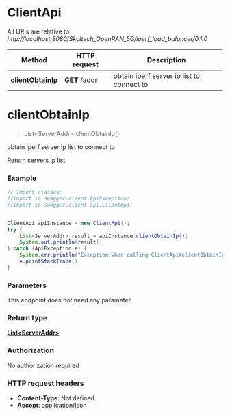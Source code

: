 # ClientApi

All URIs are relative to *http://localhost:8080/Skoltech_OpenRAN_5G/iperf_load_balancer/0.1.0*

Method | HTTP request | Description
------------- | ------------- | -------------
[**clientObtainIp**](ClientApi.md#clientObtainIp) | **GET** /addr | obtain iperf server ip list to connect to

<a name="clientObtainIp"></a>
# **clientObtainIp**
> List&lt;ServerAddr&gt; clientObtainIp()

obtain iperf server ip list to connect to

Return servers ip list

### Example
```java
// Import classes:
//import io.swagger.client.ApiException;
//import io.swagger.client.api.ClientApi;


ClientApi apiInstance = new ClientApi();
try {
    List<ServerAddr> result = apiInstance.clientObtainIp();
    System.out.println(result);
} catch (ApiException e) {
    System.err.println("Exception when calling ClientApi#clientObtainIp");
    e.printStackTrace();
}
```

### Parameters
This endpoint does not need any parameter.

### Return type

[**List&lt;ServerAddr&gt;**](ServerAddr.md)

### Authorization

No authorization required

### HTTP request headers

 - **Content-Type**: Not defined
 - **Accept**: application/json


